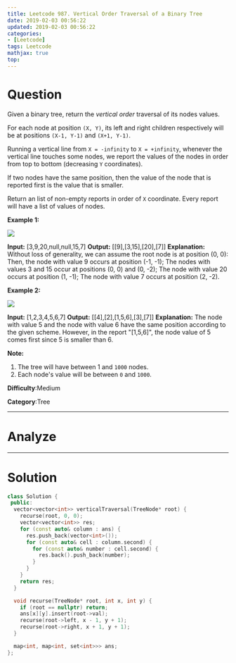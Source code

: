 ```yaml
---
title: Leetcode 987. Vertical Order Traversal of a Binary Tree
date: 2019-02-03 00:56:22
updated: 2019-02-03 00:56:22
categories: 
- [Leetcode]
tags: Leetcode
mathjax: true
top:
---
```


# Question

Given a binary tree, return the  _vertical order_  traversal of its nodes values.

For each node at position  `(X, Y)`, its left and right children respectively will be at positions  `(X-1, Y-1)`  and  `(X+1, Y-1)`.

Running a vertical line from  `X = -infinity`  to  `X = +infinity`, whenever the vertical line touches some nodes, we report the values of the nodes in order from top to bottom (decreasing  `Y`  coordinates).

If two nodes have the same position, then the value of the node that is reported first is the value that is smaller.

Return an list of non-empty reports in order of  `X`  coordinate. Every report will have a list of values of nodes.

**Example 1:**

![](https://assets.leetcode.com/uploads/2019/01/31/1236_example_1.PNG)

**Input:** [3,9,20,null,null,15,7]
**Output:** [[9],[3,15],[20],[7]]
**Explanation:** 
Without loss of generality, we can assume the root node is at position (0, 0):
Then, the node with value 9 occurs at position (-1, -1);
The nodes with values 3 and 15 occur at positions (0, 0) and (0, -2);
The node with value 20 occurs at position (1, -1);
The node with value 7 occurs at position (2, -2).

**Example 2:**

**![](https://assets.leetcode.com/uploads/2019/01/31/tree2.png)**

**Input:** [1,2,3,4,5,6,7]
**Output:** [[4],[2],[1,5,6],[3],[7]]
**Explanation:** 
The node with value 5 and the node with value 6 have the same position according to the given scheme.
However, in the report "[1,5,6]", the node value of 5 comes first since 5 is smaller than 6.

**Note:**

1. The tree will have between  1 and  `1000`  nodes.
2. Each node's value will be between  `0`  and  `1000`.

**Difficulty**:Medium

**Category**:Tree

<!-- more -->

------------

# Analyze

------------

# Solution

```cpp
class Solution {
 public:
  vector<vector<int>> verticalTraversal(TreeNode* root) {
    recurse(root, 0, 0);
    vector<vector<int>> res;
    for (const auto& column : ans) {
      res.push_back(vector<int>());
      for (const auto& cell : column.second) {
        for (const auto& number : cell.second) {
          res.back().push_back(number);
        }
      }
    }
    return res;
  }

  void recurse(TreeNode* root, int x, int y) {
    if (root == nullptr) return;
    ans[x][y].insert(root->val);
    recurse(root->left, x - 1, y + 1);
    recurse(root->right, x + 1, y + 1);
  }

  map<int, map<int, set<int>>> ans;
};
```